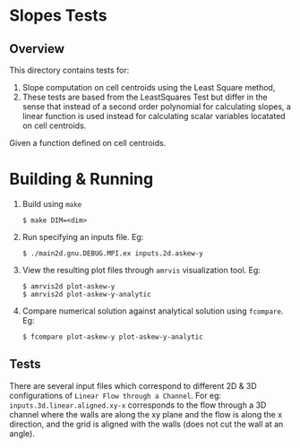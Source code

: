 # Slopes Tests
## Overview
This directory contains tests for:
1. Slope computation on cell centroids using the Least Square method,
2. These tests are based from the LeastSquares Test but differ in the sense that instead of a second order polynomial for calculating slopes, a linear function is used instead for calculating scalar variables locatated on cell centroids. 

Given a function defined on cell centroids. 

# Building & Running
1. Build using `make`
   ```
   $ make DIM=<dim>
   ```
2. Run specifying an inputs file. Eg:
   ```
   $ ./main2d.gnu.DEBUG.MPI.ex inputs.2d.askew-y
   ```
3. View the resulting plot files through `amrvis` visualization tool. Eg:
   ```
   $ amrvis2d plot-askew-y
   $ amrvis2d plot-askew-y-analytic
   ```
4. Compare numerical solution against analytical solution using `fcompare`. Eg:
   ```
   $ fcompare plot-askew-y plot-askew-y-analytic
   ```

## Tests
There are several input files which correspond to different 2D & 3D configurations of `Linear Flow through a Channel`. For eg: `inputs.3d.linear.aligned.xy-x` corresponds to the flow through a 3D channel where the walls are along the xy plane and the flow is along the x direction, and the grid is aligned with the walls (does not cut the wall at an angle).

